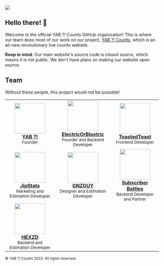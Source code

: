 <img src="https://www.banner.yt/UCB3_5M_Wh92aiqv9YxTtb0g">

## Hello there! 👋

Welcome to the official YAB ?! Counts GitHub organization! This is where our team does most of our work on our project, [YAB ?! Counts](https://yabcounts.com), which is an all-new revolutionary live counts website.

**Keep in mind**: Our main website's source code is _closed source_, which means it is not public. We don't have plans on making our website open source.

## Team

Without these people, this project would not be possible!

<table>
  <tr>
    <td>
      <div align="center" valign="top" width="14.28%">
        <img width="100" height="100" src="https://yt3.googleusercontent.com/OCpgsHrJQxp4jbIITBXoChkM2e6Erq_1sG1Inwz0edbraec_fRybzTqBhr_kZHtHOh2k8Rup=s176-c-k-c0x00ffffff-no-rj">
        <br />
        <a href="https://youtube.com/@YTAltBattles1"><b>YAB ?!</b></a>
        <br />
        <sup>Founder</sup>
      </div>
    </td>
    <td>
      <div align="center" valign="top" width="14.28%">
        <img width="100" height="100" src="https://github.com/ElectricOrBloxtric.png">
        <br />
        <a href="https://github.com/ElectricOrBloxtric"><b>ElectricOrBloxtric</b></a>
        <br />
        <sup>Founder and Backend Developer</sup>
      </div>
    </td>
    <td>
      <div align="center" valign="top" width="14.28%">
        <img width="100" height="100" src="https://github.com/ToastedDev.png">
        <br />
        <a href="https://github.com/ToastedDev"><b>ToastedToast</b></a>
        <br />
        <sup>Frontend Developer</sup>
      </div>
    </td>
  </tr
  <tr>
    <td>
      <div align="center" valign="top" width="14.28%">
        <img width="100" height="100" src="https://yt3.ggpht.com/MUp2-cuP-5u4shkbWEmYIPGWNPL9TMr4HLBVw0xaLmme9KD-W3FKouSq_qXfJqlUXT-rF_TgQw=s176-c-k-c0x00ffffff-no-rj-mo">
        <br />
        <a href="https://youtube.com/@JipStats"><b>JipStats</b></a>
        <br />
        <sup>Marketing and Estimation Developer</sup>
      </div>
    </td>
        <td>
      <div align="center" valign="top" width="14.28%">
        <img width="100" height="100" src="https://yt3.ggpht.com/oUcmdn7rkvxQPgKPYfjinOSt3ZhmER46dJ8u8mE8lom05BijMZzxh-KNqX2HtrA6Tymx2be_=s176-c-k-c0x00ffffff-no-rj-mo">
        <br />
        <a href="https://youtube.com/@GNZGUY"><b>GNZGUY</b></a>
        <br />
        <sup>Designer and Estimation Developer</sup>
      </div>
    </td>
    <td>
      <div align="center" valign="top" width="14.28%">
        <img width="100" height="100" src="https://yt3.googleusercontent.com/ytc/APkrFKZdp-G8cLN5kpuMvngqchISqQuUiKD10CBrJLP_pQ=s176-c-k-c0x00ffffff-no-rj">
        <br />
        <a href="https://youtube.com/@SubscriberBattles"><b>Subscriber Battles</b></a>
        <br />
        <sup>Backend Developer and Partner</sup>
      </div>
    </td>
  </tr>
  <tr>
    <td>
      <div align="center" valign="top" width="14.28%">
        <img width="100" height="100" src="https://yt3.googleusercontent.com/GrbR6MzJOo4ZZgk3yKt4uy1YYAQucAZmumwBWr8vhr2OYSHqDAYUP0G8qlEW87DLMdCTmcQ-XQ=s176-c-k-c0x00ffffff-no-rj">
        <br />
        <a href="https://youtube.com/@hexzdmusic"><b>HEXZD</b></a>
        <br />
        <sup>Backend and Estimation Developer</sup>
      </div>
    </td>
  </tr>
</table>

<sup>&copy; YAB ?! Counts 2023. All rights reserved.</sup>
